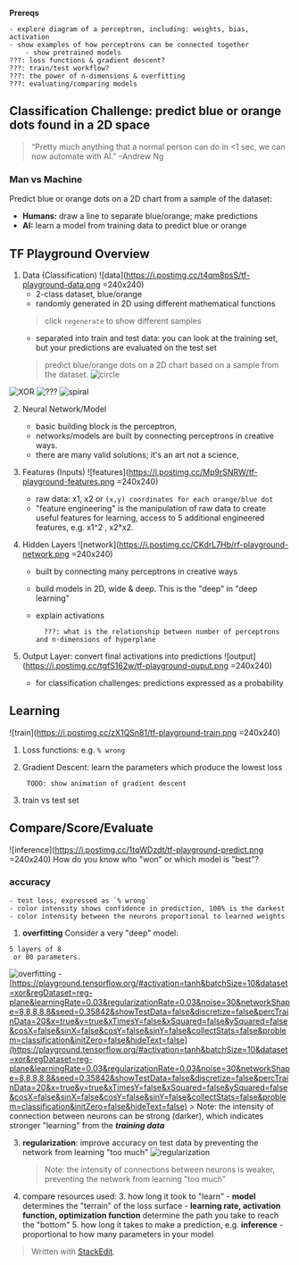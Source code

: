 **Prereqs**
```
- explore diagram of a perceptron, including: weights, bias, activation
- show examples of how perceptrons can be connected together
	- show pretrained models
???: loss functions & gradient descent?
???: train/test workflow?
???: the power of n-dimensions & overfitting
???: evaluating/comparing models

```




## Classification Challenge: predict blue or orange dots found in a 2D space
> “Pretty much anything that a normal person can do in <1 sec, we can now automate with AI.” –Andrew Ng
### Man vs Machine
Predict blue or orange dots on a 2D chart from a sample of the dataset:
-	**Humans:** draw a line to separate blue/orange; make predictions
-	**AI:** learn a model from training data to predict blue or orange
	
## TF Playground Overview
1. Data (Classification)
![data](https://i.postimg.cc/t4qm8psS/tf-playground-data.png =240x240)
	- 2-class dataset, blue/orange
	- randomly generated in 2D using different mathematical functions
	> click `regenerate` to show different samples					
	- separated into train and test data: you can look at the training set, but your predictions are evaluated on the test set
	> predict blue/orange dots on a 2D chart based on a sample from the dataset.
![circle](https://i.postimg.cc/cHqGVcW3/tfp-data1.png)

![XOR](https://i.postimg.cc/25LfcKsm/tfp-data2.png)
![???](https://i.postimg.cc/cHQGZ81b/tfp-data3.png)
![spiral](https://i.postimg.cc/SRkFKNJN/tfp-data4.png)

	
2. Neural Network/Model
	- basic building block is the perceptron,  
	- networks/models are built by connecting perceptrons in creative ways. 
	- there are many valid solutions; it's an art not a science, 

3. Features (Inputs)
![features](https://i.postimg.cc/Mp9rSNRW/tf-playground-features.png =240x240)
	- raw data: x1, x2  or `(x,y) coordinates for each orange/blue dot`
	- "feature engineering" is the manipulation of raw data to create useful features for learning, access to 5 additional engineered features, e.g. x1^2 , x2*x2.
	
4. Hidden Layers
![network](https://i.postimg.cc/CKdrL7Hb/rf-playground-network.png =240x240)
	- built by connecting many perceptrons in creative ways
	- build models in 2D, wide & deep. This is the "deep" in "deep learning"
	- explain activations
			
			???: what is the relationship between number of perceptrons and n-dimensions of hyperplane
			
5. Output Layer: convert final activations into predictions
![output](https://i.postimg.cc/tgfS162w/tf-playground-ouput.png =240x240)
	- for classification challenges: predictions expressed as a probability

## Learning
![train](https://i.postimg.cc/zX1QSn81/tf-playground-train.png =240x240)
1. Loss functions: e.g. `% wrong`
2. Gradient Descent: learn the parameters which produce the lowest loss

		TODO: show animation of gradient descent
4. train vs test set

## Compare/Score/Evaluate
![inference](https://i.postimg.cc/1tqWDzdt/tf-playground-predict.png =240x240)
How do you know who  "won" or which model is "best"?


### accuracy
	- test loss, expressed as `% wrong`
	- color intensity shows confidence in prediction, 100% is the darkest
	- color intensity between the neurons proportional to learned weights

1. **overfitting**
Consider a very "deep" model:
```
5 layers of 8 
 or 80 parameters.
 ```
![overfitting](https://i.postimg.cc/zGsS5pnf/tfp-overfitting.png)
	- [https://playground.tensorflow.org/#activation=tanh&batchSize=10&dataset=xor&regDataset=reg-plane&learningRate=0.03&regularizationRate=0.03&noise=30&networkShape=8,8,8,8,8&seed=0.35842&showTestData=false&discretize=false&percTrainData=20&x=true&y=true&xTimesY=false&xSquared=false&ySquared=false&cosX=false&sinX=false&cosY=false&sinY=false&collectStats=false&problem=classification&initZero=false&hideText=false](https://playground.tensorflow.org/#activation=tanh&batchSize=10&dataset=xor&regDataset=reg-plane&learningRate=0.03&regularizationRate=0.03&noise=30&networkShape=8,8,8,8,8&seed=0.35842&showTestData=false&discretize=false&percTrainData=20&x=true&y=true&xTimesY=false&xSquared=false&ySquared=false&cosX=false&sinX=false&cosY=false&sinY=false&collectStats=false&problem=classification&initZero=false&hideText=false)
	> Note: the intensity of connection between neurons can be strong (darker), which indicates stronger "learning" from the ***training data***

	
3. **regularization**: improve accuracy on test data by preventing the network from learning "too much"
![regularization](https://i.postimg.cc/85DRf5XQ/tfp-regularization.png)
	> Note: the intensity of connections between neurons is weaker, preventing the network from learning "too much"
	
4. compare resources used:
	3. how long it took to "learn"
		- **model** determines the "terrain" of the loss surface
		- **learning rate, activation function, optimization function** determine the path you take to reach the "bottom"
	5. how long it takes to make a prediction, e.g. **inference**
		- proportional to how many parameters in your model


> Written with [StackEdit](https://stackedit.io/).
<!--stackedit_data:
eyJoaXN0b3J5IjpbLTE5MzU4ODc1NTQsLTUxMzY4MDQ3NSwtMT
k4MDkyNjcxNSwtOTQ1Mzg3MzkzLDE2NzcxNTc2NTYsLTQzNzIz
ODI0N119
-->